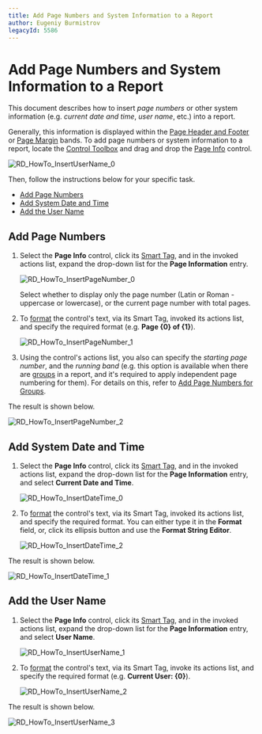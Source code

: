 ```yaml
---
title: Add Page Numbers and System Information to a Report
author: Eugeniy Burmistrov
legacyId: 5586
---
```

# Add Page Numbers and System Information to a Report
This document describes how to insert _page numbers_ or other system information (e.g. _current date and time_, _user name_, etc.) into a report.

Generally, this information is displayed within the [Page Header and Footer](../report-designer-reference/report-bands/page-header-and-footer.md) or [Page Margin](../report-designer-reference/report-bands/page-margin-bands.md) bands. To add page numbers or system information to a report, locate the [Control Toolbox](../report-designer-reference/report-designer-ui/control-toolbox.md) and drag and drop the [Page Info](../report-designer-reference/report-controls/page-info.md) control.

![RD_HowTo_InsertUserName_0](../../../../images/img8518.png)

Then, follow the instructions below for your specific task.
* [Add Page Numbers](#pagenumbers)
* [Add System Date and Time](#datetime)
* [Add the User Name](#username)

## <a name="pagenumbers"/>Add Page Numbers
1. Select the **Page Info** control, click its [Smart Tag](../report-designer-reference/report-designer-ui/smart-tag.md), and in the invoked actions list, expand the drop-down list for the **Page Information** entry.
	
	![RD_HowTo_InsertPageNumber_0](../../../../images/img8535.png)
	
	Select whether to display only the page number (Latin or Roman - uppercase or lowercase), or the current page number with total pages.
2. To [format](change-value-formatting-of-report-elements.md) the control's text, via its Smart Tag, invoked its actions list, and specify the required format (e.g. **Page {0} of {1}**).
	
	![RD_HowTo_InsertPageNumber_1](../../../../images/img8536.png)
3. Using the control's actions list, you also can specify the _starting page number_, and the _running band_ (e.g. this option is available when there are [groups](change-or-apply-data-grouping-to-a-report.md) in a report, and it's required to apply independent page numbering for them). For details on this, refer to [Add Page Numbers for Groups](../create-reports/miscellaneous/add-page-numbers-for-groups.md).

The result is shown below.

![RD_HowTo_InsertPageNumber_2](../../../../images/img8537.png)

## <a name="datetime"/>Add System Date and Time
1. Select the **Page Info** control, click its [Smart Tag](../report-designer-reference/report-designer-ui/smart-tag.md), and in the invoked actions list, expand the drop-down list for the **Page Information** entry, and select **Current Date and Time**.
	
	![RD_HowTo_InsertDateTime_0](../../../../images/img8522.png)
2. To [format](change-value-formatting-of-report-elements.md) the control's text, via its Smart Tag, invoked its actions list, and specify the required format. You can either type it in the **Format** field, or, click its ellipsis button and use the **Format String Editor**.
	
	![RD_HowTo_InsertDateTime_2](../../../../images/img8524.png)

The result is shown below.

![RD_HowTo_InsertDateTime_1](../../../../images/img8523.png)

## <a name="username"/>Add the User Name
1. Select the **Page Info** control, click its [Smart Tag](../report-designer-reference/report-designer-ui/smart-tag.md), and in the invoked actions list, expand the drop-down list for the **Page Information** entry, and select **User Name**.
	
	![RD_HowTo_InsertUserName_1](../../../../images/img8519.png)
2. To [format](change-value-formatting-of-report-elements.md) the control's text, via its Smart Tag, invoke its actions list, and specify the required format (e.g. **Current User: {0}**).
	
	![RD_HowTo_InsertUserName_2](../../../../images/img8520.png)

The result is shown below.

![RD_HowTo_InsertUserName_3](../../../../images/img8521.png)
